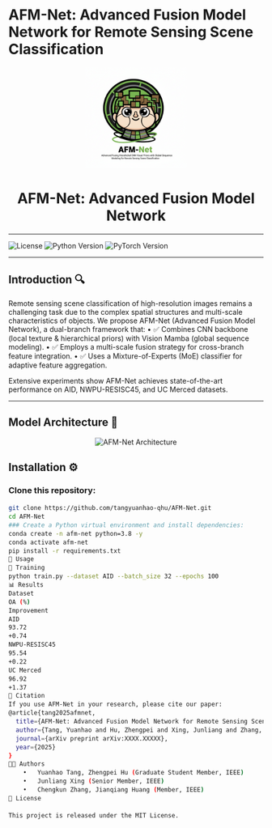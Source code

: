 # AFM-Net: Advanced Fusion Model Network for Remote Sensing Scene Classification
<p align="center">
  <img src="docs/logo.png" alt="AFM-Net Logo" width="200"/>
</p>

<h1 align="center">AFM-Net: Advanced Fusion Model Network</h1>

---

![License](https://img.shields.io/badge/License-MIT-blue)
![Python Version](https://img.shields.io/badge/Python-3.8%2B-green)
![PyTorch Version](https://img.shields.io/badge/PyTorch-1.12%2B-orange)

---

##  Introduction 🔍 

Remote sensing scene classification of high-resolution images remains a challenging task due to the complex spatial structures and multi-scale characteristics of objects.
We propose AFM-Net (Advanced Fusion Model Network), a dual-branch framework that:
	•	✅ Combines CNN backbone (local texture & hierarchical priors) with Vision Mamba (global sequence modeling).
	•	✅ Employs a multi-scale fusion strategy for cross-branch feature integration.
	•	✅ Uses a Mixture-of-Experts (MoE) classifier for adaptive feature aggregation.

Extensive experiments show AFM-Net achieves state-of-the-art performance on AID, NWPU-RESISC45, and UC Merced datasets.

---

## Model Architecture 📐 

<p align="center">
  <img src="docs/fig1.png" alt="AFM-Net Architecture" width="700"/>
</p>

## Installation ⚙️
### Clone this repository:
```Bash
git clone https://github.com/tangyuanhao-qhu/AFM-Net.git
cd AFM-Net
### Create a Python virtual environment and install dependencies:
conda create -n afm-net python=3.8 -y
conda activate afm-net
pip install -r requirements.txt
🚀 Usage
🔹 Training
python train.py --dataset AID --batch_size 32 --epochs 100
📊 Results
Dataset
OA (%)
Improvement
AID
93.72
+0.74
NWPU-RESISC45
95.54
+0.22
UC Merced
96.92
+1.37
📖 Citation
If you use AFM-Net in your research, please cite our paper:
@article{tang2025afmnet,
  title={AFM-Net: Advanced Fusion Model Network for Remote Sensing Scene Classification},
  author={Tang, Yuanhao and Hu, Zhengpei and Xing, Junliang and Zhang, Chengkun and Huang, Jianqiang},
  journal={arXiv preprint arXiv:XXXX.XXXXX},
  year={2025}
}
👨‍💻 Authors
	•	Yuanhao Tang, Zhengpei Hu (Graduate Student Member, IEEE)
	•	Junliang Xing (Senior Member, IEEE)
	•	Chengkun Zhang, Jianqiang Huang (Member, IEEE)
📌 License

This project is released under the MIT License.










